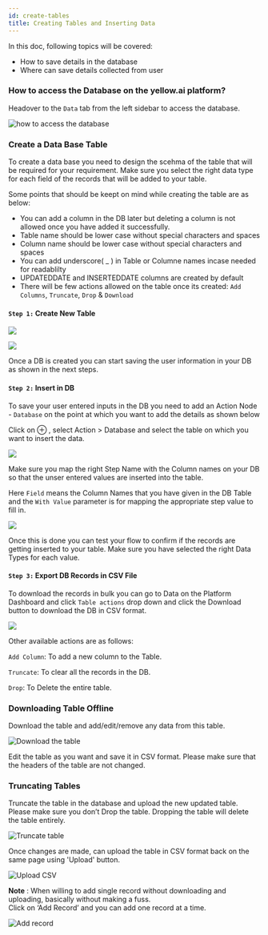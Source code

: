 ```yaml
---
id: create-tables
title: Creating Tables and Inserting Data
---
```


In this doc, following topics will be covered:
- How to save details in the database
- Where can save details collected from user

### How to access the Database on the yellow.ai platform?

Headover to the `Data` tab from the left sidebar to access the database.

![how to access the database](https://cdn.yellowmessenger.com/OoM6M6mK2bAI1615891898315.png)

### Create a Data Base Table

To create a data base you need to design the scehma of the table that will be required for your requirement. Make sure you select the right data type for each field of the records that will be added to your table. 

Some points that should be keept on mind while creating the table are as below:

* You can add a column in the DB later but deleting a column is not allowed once you have added it successfully.
* Table name should be lower case without special characters and spaces
* Column name should be lower case without special characters and spaces
* You can add underscore( _ ) in Table or Columne names incase needed for readablilty 
* UPDATEDDATE and INSERTEDDATE columns are created by default
* There will be few actions allowed on the table once its created: `Add Columns`, `Truncate`, `Drop` & `Download`

#### `Step 1:` Create New Table

![](https://cdn.yellowmessenger.com/mobQ2e2OApqo1613547611511.png)

![](https://cdn.yellowmessenger.com/it9Olwbd6Wcj1613547697034.png)

Once a DB is created you can start saving the user information in your DB as shown in the next steps.

#### `Step 2:` Insert in DB

To save your user entered inputs in the DB you need to add an Action Node - `Database` on the point at which you want to add the details as shown below

Click on ⊕ , select Action > Database and select the table on which you want to insert the data.

![](https://cdn.yellowmessenger.com/fDLcPdIB7kG41613559097722.png)

Make sure you map the right Step Name with the Column names on your DB so that the unser entered values are inserted into the table.

Here `Field` means the Column Names that you have given in the DB Table and the `With Value` parameter is for mapping the appropriate step value to fill in.

![](https://cdn.yellowmessenger.com/8LR0MiBywueB1613559300319.png)

Once this is done you can test your flow to confirm if the records are getting inserted to your table. Make sure you have selected the right Data Types for each value.

#### `Step 3:` Export DB Records in CSV File

To download the records in bulk you can go to Data on the Platform Dashboard and click `Table actions` drop down and click the Download button to download the DB in CSV format. 

![](https://cdn.yellowmessenger.com/A2mhUuox6zAC1613561519647.png)

Other available actions are as follows:

`Add Column`: To add a new column to the Table.

`Truncate`: To clear all the records in the DB.

`Drop`: To Delete the entire table.

### Downloading Table Offline

Download the table and add/edit/remove any data from this table. 

![Download the table](https://cdn.yellowmessenger.com/geXLTc7saBDC1615892768708.png)


Edit the table as you want and save it in CSV format. Please make sure that the headers of the table are not changed. 

### Truncating Tables

Truncate the table in the database and upload the new updated table. Please make sure you don’t Drop the table. Dropping the table will delete the table entirely. 

![Truncate table](https://cdn.yellowmessenger.com/8sGWAKv3FORp1615892832779.png)

Once changes are made, can upload the table in CSV format back on the same page using 'Upload' button. 

![Upload CSV](https://cdn.yellowmessenger.com/NGuXuTaP3lOE1615893169294.png)


**Note** : When willing to add single record without downloading and uploading, basically without making a fuss.  
Click on ‘Add Record’ and you can add one record at a time.

![Add record](https://cdn.yellowmessenger.com/ISbs9PfBEf121615893406287.png)